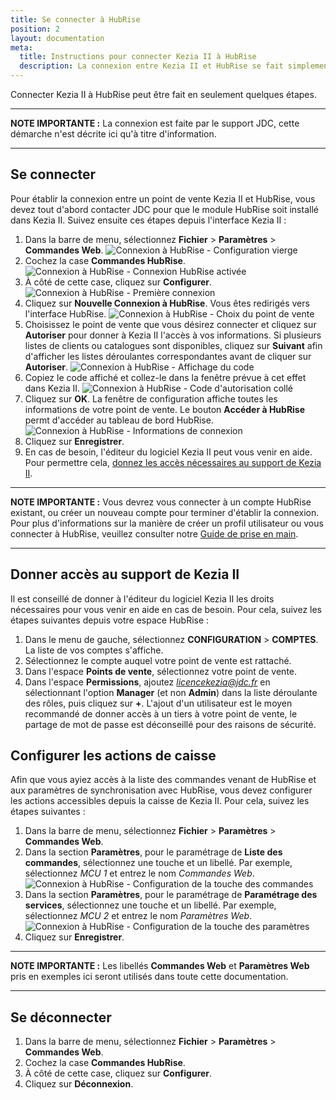```yaml
---
title: Se connecter à HubRise
position: 2
layout: documentation
meta:
  title: Instructions pour connecter Kezia II à HubRise
  description: La connexion entre Kezia II et HubRise se fait simplement grâce à l'utilitaire WebNES, inclus dans l'installation de Kezia II sur votre poste Windows.
---
```


Connecter Kezia II à HubRise peut être fait en seulement quelques étapes.

---

**NOTE IMPORTANTE :** La connexion est faite par le support JDC, cette démarche n'est décrite ici qu'à titre d'information.

---

## Se connecter

Pour établir la connexion entre un point de vente Kezia II et HubRise, vous devez tout d'abord contacter JDC pour que le module HubRise soit installé dans Kezia II. Suivez ensuite ces étapes depuis l'interface Kezia II :

1. Dans la barre de menu, sélectionnez **Fichier** > **Paramètres** > **Commandes Web**.
   ![Connexion à HubRise - Configuration vierge](../images/002-fr-jdc-fenetre-configuration.png)
1. Cochez la case **Commandes HubRise**.
   ![Connexion à HubRise - Connexion HubRise activée](../images/003-fr-jdc-connexion-hubrise-activee.png)
1. À côté de cette case, cliquez sur **Configurer**.
   ![Connexion à HubRise - Première connexion](../images/004-fr-jdc-premiere-connexion.png)
1. Cliquez sur **Nouvelle Connexion à HubRise**. Vous êtes redirigés vers l'interface HubRise.
   ![Connexion à HubRise - Choix du point de vente](../images/005-fr-jdc-page-autorisation.png)
1. Choisissez le point de vente que vous désirez connecter et cliquez sur **Autoriser** pour donner à Kezia II l'accès à vos informations. Si plusieurs listes de clients ou catalogues sont disponibles, cliquez sur **Suivant** afin d'afficher les listes déroulantes correspondantes avant de cliquer sur **Autoriser**.
   ![Connexion à HubRise - Affichage du code](../images/006-fr-jdc-page-token.png)
1. Copiez le code affiché et collez-le dans la fenêtre prévue à cet effet dans Kezia II.
   ![Connexion à HubRise - Code d'autorisation collé](../images/007-fr-jdc-token-colle.png)
1. Cliquez sur **OK**. La fenêtre de configuration affiche toutes les informations de votre point de vente. Le bouton **Accéder à HubRise** permt d'accéder au tableau de bord HubRise.
   ![Connexion à HubRise - Informations de connexion](../images/008-fr-jdc-informations-connexion.png)
1. Cliquez sur **Enregistrer**.
1. En cas de besoin, l'éditeur du logiciel Kezia II peut vous venir en aide. Pour permettre cela, [donnez les accès nécessaires au support de Kezia II](/apps/kezia/connect-hubrise#donner-acc-s-au-support-de-kezia-ii).

---

**NOTE IMPORTANTE :** Vous devrez vous connecter à un compte HubRise existant, ou créer un nouveau compte pour terminer d'établir la connexion. Pour plus d'informations sur la manière de créer un profil utilisateur ou vous connecter à HubRise, veuillez consulter notre [Guide de prise en main](/docs/getting-started/).

---

## Donner accès au support de Kezia II

Il est conseillé de donner à l'éditeur du logiciel Kezia II les droits nécessaires pour vous venir en aide en cas de besoin. Pour cela, suivez les étapes suivantes depuis votre espace HubRise :

1. Dans le menu de gauche, sélectionnez **CONFIGURATION** > **COMPTES**. La liste de vos comptes s'affiche.
1. Sélectionnez le compte auquel votre point de vente est rattaché.
1. Dans l'espace **Points de vente**, sélectionnez votre point de vente.
1. Dans l'espace **Permissions**, ajoutez *licencekezia@jdc.fr* en sélectionnant l'option **Manager** (et non **Admin**) dans la liste déroulante des rôles, puis cliquez sur **+**. L'ajout d'un utilisateur est le moyen recommandé de donner accès à un tiers à votre point de vente, le partage de mot de passe est déconseillé pour des raisons de sécurité.

## Configurer les actions de caisse

Afin que vous ayiez accès à la liste des commandes venant de HubRise et aux paramètres de synchronisation avec HubRise, vous devez configurer les actions accessibles depuis la caisse de Kezia II. Pour cela, suivez les étapes suivantes :

1. Dans la barre de menu, sélectionnez **Fichier** > **Paramètres** > **Commandes Web**.
1. Dans la section **Paramètres**, pour le paramétrage de **Liste des commandes**, sélectionnez une touche et un libellé. Par exemple, sélectionnez *MCU 1* et entrez le nom *Commandes Web*.
   ![Connexion à HubRise - Configuration de la touche des commandes](../images/009-fr-jdc-configuration-touche-commandes.png)
1. Dans la section **Paramètres**, pour le paramétrage de **Paramétrage des services**, sélectionnez une touche et un libellé. Par exemple, sélectionnez *MCU 2* et entrez le nom *Paramètres Web*.
   ![Connexion à HubRise - Configuration de la touche des paramètres](../images/010-fr-jdc-configuration-touche-parametres.png)
1. Cliquez sur **Enregistrer**.

---

**NOTE IMPORTANTE :** Les libellés **Commandes Web** et **Paramètres Web** pris en exemples ici seront utilisés dans toute cette documentation.

---

## Se déconnecter

1. Dans la barre de menu, sélectionnez **Fichier** > **Paramètres** > **Commandes Web**.
1. Cochez la case **Commandes HubRise**.
1. À côté de cette case, cliquez sur **Configurer**.
1. Cliquez sur **Déconnexion**.